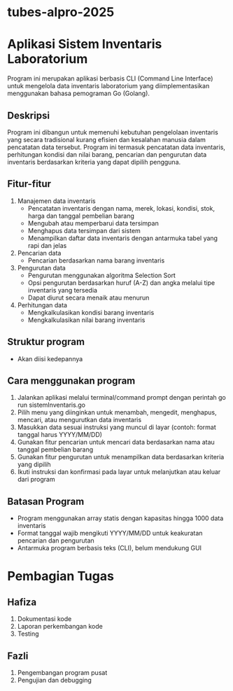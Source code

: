 # tubes-alpro-2025

# Aplikasi Sistem Inventaris Laboratorium
Program ini merupakan aplikasi berbasis CLI (Command Line Interface) untuk mengelola data inventaris laboratorium yang diimplementasikan menggunakan bahasa pemograman Go (Golang).

## Deskripsi
Program ini dibangun untuk memenuhi kebutuhan pengelolaan inventaris yang secara tradisional kurang efisien dan kesalahan manusia dalam pencatatan data tersebut. Program ini termasuk pencatatan data inventaris, perhitungan kondisi dan nilai barang, pencarian dan pengurutan data inventaris berdasarkan kriteria yang dapat dipilih pengguna.

## Fitur-fitur
1. Manajemen data inventaris
    - Pencatatan inventaris dengan nama, merek, lokasi, kondisi, stok, harga dan tanggal pembelian barang
    - Mengubah atau memperbarui data tersimpan
    - Menghapus data tersimpan dari sistem
	- Menampilkan daftar data inventaris dengan antarmuka tabel yang rapi dan jelas
2. Pencarian data
    - Pencarian berdasarkan nama barang inventaris
3. Pengurutan data
    - Pengurutan menggunakan algoritma Selection Sort
	- Opsi pengurutan berdasarkan huruf (A-Z) dan angka melalui tipe inventaris yang tersedia
	- Dapat diurut secara menaik atau menurun
4. Perhitungan data
    - Mengkalkulasikan kondisi barang inventaris
	- Mengkalkulasikan nilai barang inventaris

## Struktur program
* Akan diisi kedepannya

## Cara menggunakan program
1. Jalankan aplikasi melalui terminal/command prompt dengan perintah go run sistemInventaris.go
2. Pilih menu yang diinginkan untuk menambah, mengedit, menghapus, mencari, atau mengurutkan data inventaris
3. Masukkan data sesuai instruksi yang muncul di layar (contoh: format tanggal harus YYYY/MM/DD)
4. Gunakan fitur pencarian untuk mencari data berdasarkan nama atau tanggal pembelian barang
5. Gunakan fitur pengurutan untuk menampilkan data berdasarkan kriteria yang dipilih
6. Ikuti instruksi dan konfirmasi pada layar untuk melanjutkan atau keluar dari program

## Batasan Program
- Program menggunakan array statis dengan kapasitas hingga 1000 data inventaris
- Format tanggal wajib mengikuti YYYY/MM/DD untuk keakuratan pencarian dan pengurutan
- Antarmuka program berbasis teks (CLI), belum mendukung GUI

# Pembagian Tugas
## Hafiza
1. Dokumentasi kode 
2. Laporan perkembangan kode
3. Testing

## Fazli
1. Pengembangan program pusat
2. Pengujian dan debugging
